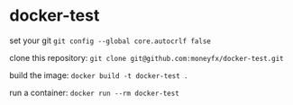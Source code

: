 # docker-test 

set your git
`git config --global core.autocrlf false`

clone this repository:
`git clone git@github.com:moneyfx/docker-test.git`

build the image:
`docker build -t docker-test .`

run a container:
`docker run --rm docker-test`
